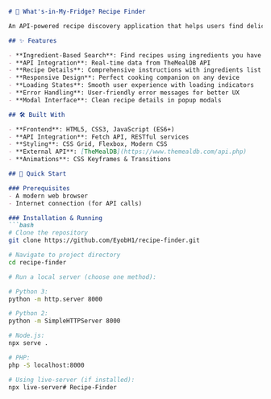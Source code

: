 
```markdown
# 🍳 What's-in-My-Fridge? Recipe Finder

An API-powered recipe discovery application that helps users find delicious recipes based on ingredients they have available.

## ✨ Features

- **Ingredient-Based Search**: Find recipes using ingredients you have
- **API Integration**: Real-time data from TheMealDB API
- **Recipe Details**: Comprehensive instructions with ingredients list
- **Responsive Design**: Perfect cooking companion on any device
- **Loading States**: Smooth user experience with loading indicators
- **Error Handling**: User-friendly error messages for better UX
- **Modal Interface**: Clean recipe details in popup modals

## 🛠️ Built With

- **Frontend**: HTML5, CSS3, JavaScript (ES6+)
- **API Integration**: Fetch API, RESTful services
- **Styling**: CSS Grid, Flexbox, Modern CSS
- **External API**: [TheMealDB](https://www.themealdb.com/api.php)
- **Animations**: CSS Keyframes & Transitions

## 🚀 Quick Start

### Prerequisites
- A modern web browser
- Internet connection (for API calls)

### Installation & Running
```bash
# Clone the repository
git clone https://github.com/EyobH1/recipe-finder.git

# Navigate to project directory
cd recipe-finder

# Run a local server (choose one method):

# Python 3:
python -m http.server 8000

# Python 2:
python -m SimpleHTTPServer 8000

# Node.js:
npx serve .

# PHP:
php -S localhost:8000

# Using live-server (if installed):
npx live-server# Recipe-Finder
